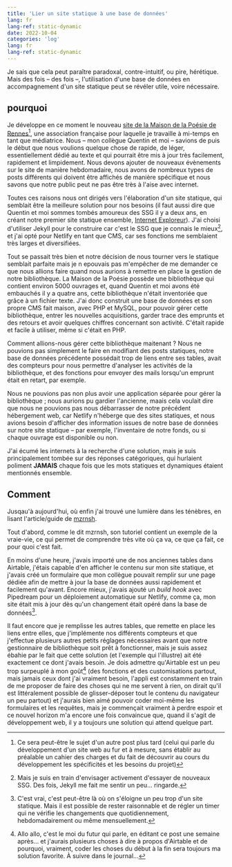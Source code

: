 ```yaml
---
title: 'Lier un site statique à une base de données'
lang: fr
lang-ref: static-dynamic
date: 2022-10-04
categories: 'log'
lang: fr
lang-ref: static-dynamic
---
```

Je sais que cela peut paraître paradoxal, contre-intuitif, ou pire, hérétique. Mais des fois – des fois –, l'utilisation d'une base de données en accompagnement d'un site statique peut se révéler utile, voire nécessaire.

## pourquoi

Je développe en ce moment le nouveau [site de la Maison de la Poésie de Rennes](maiporennes.fr)[^1], une association française pour laquelle je travaille à mi-temps en tant que médiatrice. Nous – mon collègue Quentin et moi – savions de puis le début que nous voulions quelque chose de rapide, de léger, essentiellement dédié au texte et qui pourrait être mis à jour très facilement, rapidement et limpidement. Nous devons ajouter de nouveaux évènements sur le site de manière hebdomadaire, nous avons de nombreux types de posts différents qui doivent être affichés de manière spécifique et nous savons que notre public peut ne pas être très à l'aise avec internet.

Toutes ces raisons nous ont dirigés vers l'élaboration d'un site statique, qui semblait être la meilleure solution pour nos besoins (il faut aussi dire que Quentin et moi sommes tombés amoureux des SSG il y a deux ans, en créant notre premier site statique ensemble, [Internet Exploreur](https://pquod.github.io/InternetExploreur/)). J'ai choisi d'utiliser Jekyll pour le construire car c'est le SSG que je connais le mieux[^2], et j'ai opté pour Netlify en tant que CMS, car ses fonctions me semblaient très larges et diversifiées.

Tout se passait très bien et notre décision de nous tourner vers le statique semblait parfaite mais je n epouvais pas m'empêcher de me demander ce que nous allions faire quand nous aurions à remettre en place la gestion de notre bibliothèque. La Maison de la Poésie possède une bibliothèque qui contient environ 5000 ouvrages et, quand Quentin et moi avons été embauchés il y a quatre ans, cette bibliothèque n'était inventoriée que grâce à un fichier texte. J'ai donc construit une base de données et son propre CMS fait maison, avec PHP et MySQL, pour pouvoir gérer cette bibliothèque, entrer les nouvelles acquisitions, garder trace des emprunts et des retours et avoir quelques chiffres concernant son activité. C'était rapide et facile à utiliser, même si c'était en PHP.

Comment allions-nous gérer cette bibliothèque maitenant ? Nous ne pouvions pas simplement le faire en modifiant des posts statiques, notre base de données précédente possédait trop de liens entre ses tables, avait des compteurs pour nous permettre d'analyser les activités de la bibliothèque, et des fonctions pour envoyer des mails lorsqu'un emprunt était en retart, par exemple.

Nous ne pouvions pas non plus avoir une application séparée pour gérer la bibliothèque ; nous aurions pu gardier l'ancienne, maais cela voulait dire que nous ne pouvions pas nous débarrasser de notre précédent hébergement web, car Netlify n'héberge que des sites statiques, et nous avions besoin d'afficher des information issues de notre base de données sur notre site statique – par exemple, l'inventaire de notre fonds, ou si chaque ouvrage est disponible ou non.

J'ai écumé les internets à la recherche d'une solution, mais je suis principalement tombée sur des réponses catégoriques, qui hurlaient poliment **JAMAIS** chaque fois que les mots statiques et dynamiques étaient mentionnés ensemble.

## Comment

Jusqau'à aujourd'hui, où enfin j'ai trouvé une lumière dans les ténèbres, en lisant l'article/guide de [mzrnsh](https://mzrn.sh/2022/04/29/using-airtable-as-a-jekyll-website-database/).

Tout d'abord, comme le dit mzrnsh, son tutoriel contient un exemple de la vraie-vie, ce qui permet de comprendre très vite où ça va, ce que ça fait, ce pour quoi c'est fait.

En moins d'une heure, j'avais importé une de nos anciennes tables dans Airtable, j'étais capable d'en afficher le contenu sur mon site statique, et j'avais créé un formulaire que mon collègue pouvait remplir sur une page dédiée afin de mettre à jour la base de données aussi rapidement et facilement qu'avant. Encore mieux, j'avais ajouté un *build hook* avec Pipedream pour un déploiement automatique sur Netlify, comme ça, mon site était mis à jour dès qu'un changement était opéré dans la base de données[^3].

Il faut encore que je remplisse les autres tables, que remette en place les liens entre elles, que j'implémente nos différents compteurs et que j'effectue plusieurs autres petits réglages nécessaires avant que notre gestionnaire de bibliothèque soit prêt à fonctionner, mais je suis assez ébahie par le fait que cette solution (et l'exemple qui l'illustre) ait été exactement ce dont j'avais besoin. Je dois admettre qu'Airtable est un peu trop surpeuplé à mon goût[^4] (des fonctions et des customisations partout, mais jamais ceux dont j'ai vraiment besoin, l'appli est constamment en train de me proposer de faire des choses qui ne me servent à rien, on dirait qu'il est littéralement possible de glisser-déposer tout le contenu du navigateur un peu partout) et j'aurais bien aimé pouvoir coder moi-même les formulaires et les requêtes, mais je commençait vraiment à perdre espoir et ce nouvel horizon m'a encore une fois convaincue que, quand il s'agit de développement web, il y a toujours une solution qui attend quelque part.

[^1]: Ce sera peut-être le sujet d'un autre post plus tard (celui qui parle du développement d'un site web au fur et à mesure, sans établir au préalable un cahier des charges et du fait de découvrir au cours du développement les spécificités et les besoins du projet)
[^2]: Mais je suis en train d'envisager activement d'essayer de nouveaux SSG. Des fois, Jekyll me fait me sentir un peu... ringarde.
[^3]: C'est vrai, c'est peut-être là où on s'éloigne un peu trop d'un site statique. Mais il est possible de rester raisonnable et de régler un timer qui ne vérifie les changements que quotidiennement, hebdomadairement ou même mensuellement.
[^4]: Allo allo, c'est le moi du futur qui parle, en éditant ce post une semaine après... et j'aurais plusieurs choses à dire à propos d'Airtable et de pourquoi, vraiment, coder les choses du début à la fin sera toujours ma solution favorite. À suivre dans le journal...
